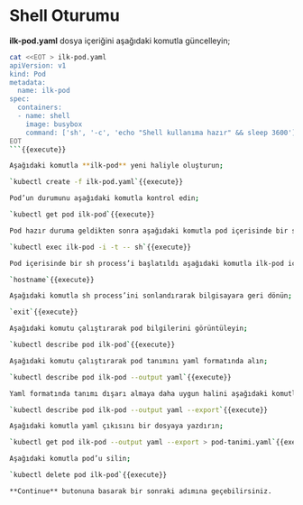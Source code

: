 # Shell Oturumu

**ilk-pod.yaml** dosya içeriğini aşağıdaki komutla güncelleyin;

```bash
cat <<EOT > ilk-pod.yaml
apiVersion: v1
kind: Pod
metadata:
  name: ilk-pod
spec:
  containers:
  - name: shell
    image: busybox
    command: ['sh', '-c', 'echo "Shell kullanıma hazır" && sleep 3600']
EOT
```{{execute}}

Aşağıdaki komutla **ilk-pod** yeni haliyle oluşturun;

`kubectl create -f ilk-pod.yaml`{{execute}}

Pod’un durumunu aşağıdaki komutla kontrol edin;

`kubectl get pod ilk-pod`{{execute}}

Pod hazır duruma geldikten sonra aşağıdaki komutla pod içerisinde bir sh process’i başlatın;

`kubectl exec ilk-pod -i -t -- sh`{{execute}}

Pod içerisinde bir sh process’i başlatıldı aşağıdaki komutla ilk-pod içerisinde olduğunuzu teyit edin;

`hostname`{{execute}}

Aşağıdaki komutla sh process’ini sonlandırarak bilgisayara geri dönün;

`exit`{{execute}}

Aşağıdaki komutu çalıştırarak pod bilgilerini görüntüleyin;

`kubectl describe pod ilk-pod`{{execute}}

Aşağıdaki komutu çalıştırarak pod tanımını yaml formatında alın;

`kubectl describe pod ilk-pod --output yaml`{{execute}}

Yaml formatında tanımı dışarı almaya daha uygun halini aşağıdaki komutla görüntüleyin;

`kubectl describe pod ilk-pod --output yaml --export`{{execute}}

Aşağıdaki komutla yaml çıkısını bir dosyaya yazdırın;

`kubectl get pod ilk-pod --output yaml --export > pod-tanimi.yaml`{{execute}}

Aşağıdaki komutla pod’u silin;

`kubectl delete pod ilk-pod`{{execute}}

**Continue** butonuna basarak bir sonraki adımına geçebilirsiniz.